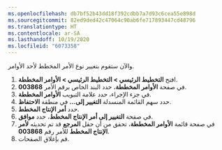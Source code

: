 ```yaml
---
ms.openlocfilehash: db7bf52b43dd18f392cdbb7a7d93c6cea55e898d
ms.sourcegitcommit: 82ed9ded42c47064c90ab6fe717893447cd48796
ms.translationtype: HT
ms.contentlocale: ar-SA
ms.lasthandoff: 10/19/2020
ms.locfileid: "6073358"
---
```

والآن ستقوم بتغيير نوع الأمر المخطط لأحد الأوامر.

1.  افتح **التخطيط الرئيسي > التخطيط الرئيسي > الأوامر المخططة**.
2.  في صفحة **الأوامر المخططة**، حدد البند الخاص برقم الأمر **003868**.
3.  في جزء الإجراء، حدد علامة التبويب **الأوامر المخططة**.
4.  حدد سهم القائمة المنسدلة **التغيير إلى...** في منطقة **الاحتفاظ**.
5.  حدد **أمر الإنتاج المخطط**.
6.  في صفحة **التغيير إلى أمر الإنتاج المخطط**، حدد **موافق**.
7.  في صفحة قائمة **الأوامر المخططة**، تحقق من أن حقل **المرجع** قد تم تحديثه **لأمر الإنتاج المخطط** للأمر رقم **003868**.
8.  قم بإغلاق الصفحات.
